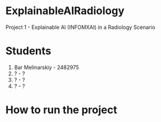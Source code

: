 # ExplainableAIRadiology
 Project 1 - Explainable AI (INFOMXAI) in a Radiology Scenario


 # Students
 1. Bar Melinarskiy - 2482975
 2. ? - ?
 3. ? - ?
 4. ? - ?

# How to run the project

